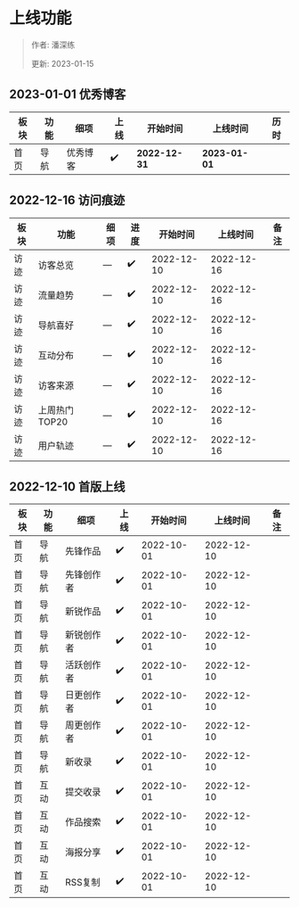 # 上线功能

> 作者: 潘深练
>
> 更新: 2023-01-15



## 2023-01-01 优秀博客

|板块     |功能         |细项         |上线    |开始时间        |上线时间         | 历时       |
|---------|------------|------------|-------|-----------------|----------------|------------|
|首页     |导航         |优秀博客     |✔️     | **2022-12-31** | **2023-01-01** |            | 

## 2022-12-16 访问痕迹

|板块     |功能         |细项         |进度    |开始时间    |上线时间    | 备注     |
|---------|------------|------------|-------|-------------|------------|------------|
|访迹     |访客总览     |—           |✔️     | 2022-12-10 | 2022-12-16 |        |  
|访迹     |流量趋势     |—           |✔️     | 2022-12-10 | 2022-12-16 |        |  
|访迹     |导航喜好     |—           |✔️     | 2022-12-10 | 2022-12-16 |        |   
|访迹     |互动分布     |—           |✔️     | 2022-12-10 | 2022-12-16 |        |   
|访迹     |访客来源     |—           |✔️     | 2022-12-10 | 2022-12-16 |        |    
|访迹     |上周热门TOP20|—           |✔️     | 2022-12-10 | 2022-12-16 |        |   
|访迹     |用户轨迹     |—           |✔️     | 2022-12-10 | 2022-12-16 |         |   

## 2022-12-10 首版上线

|板块     |功能         |细项         |上线    |开始时间    |上线时间    | 备注     |
|---------|------------|------------|-------|-------------|------------|------------|
|首页     |导航         |先锋作品     |✔️     | 2022-10-01 | 2022-12-10 | | 
|首页     |导航         |先锋创作者   |✔️     | 2022-10-01 | 2022-12-10 | | 
|首页     |导航         |新锐作品     |✔️     | 2022-10-01 | 2022-12-10 | | 
|首页     |导航         |新锐创作者    |✔️     | 2022-10-01 | 2022-12-10 | | 
|首页     |导航         |活跃创作者    |✔️     | 2022-10-01 | 2022-12-10 | | 
|首页     |导航         |日更创作者    |✔️     | 2022-10-01 | 2022-12-10 | | 
|首页     |导航         |周更创作者    |✔️     | 2022-10-01 | 2022-12-10 | | 
|首页     |导航         |新收录       |✔️      | 2022-10-01 | 2022-12-10 | | 
|首页     |互动         |提交收录      |✔️     | 2022-10-01 | 2022-12-10 | | 
|首页     |互动         |作品搜索      |✔️     | 2022-10-01 | 2022-12-10 | | 
|首页     |互动         |海报分享      |✔️     | 2022-10-01 | 2022-12-10 | | 
|首页     |互动         |RSS复制      |✔️      | 2022-10-01 | 2022-12-10 | | 





